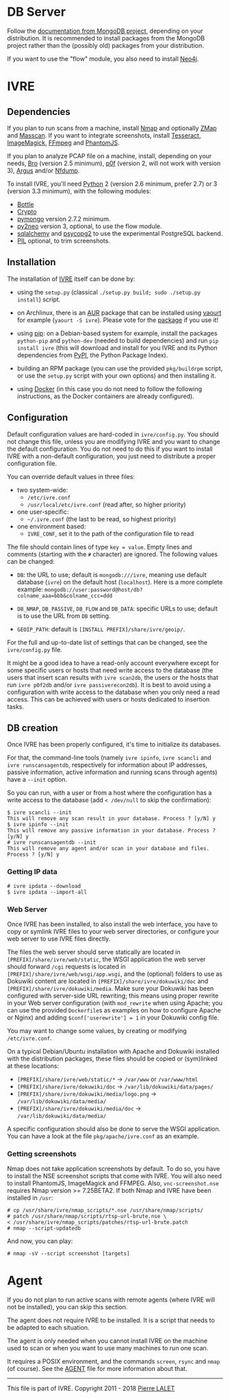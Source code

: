 # DB Server #

Follow the [documentation from MongoDB
project](http://docs.mongodb.org/manual/installation/), depending on
your distribution. It is recommended to install packages from the
MongoDB project rather than the (possibly old) packages from your
distribution.

If you want to use the "flow" module, you also need to install
[Neo4j](http://neo4j.com/).

# IVRE #

## Dependencies ##

If you plan to run scans from a machine, install
[Nmap](http://nmap.org/) and optionally [ZMap](https://zmap.io/) and
[Masscan](https://github.com/robertdavidgraham/masscan). If you want
to integrate screenshots, install
[Tesseract](https://github.com/tesseract-ocr/tesseract),
[ImageMagick](https://www.imagemagick.org/),
[FFmpeg](http://ffmpeg.org/) and [PhantomJS](http://phantomjs.org/).

If you plan to analyze PCAP file on a machine, install, depending on
your needs, [Bro](http://www.bro.org/) (version 2.5 minimum),
[p0f](http://lcamtuf.coredump.cx/p0f/) (version 2, will not work with
version 3), [Argus](http://qosient.com/argus/) and/or
[Nfdump](http://nfdump.sourceforge.net/).

To install IVRE, you'll need [Python](http://www.python.org/) 2
(version 2.6 minimum, prefer 2.7) or 3 (version 3.3 minimum), with the
following modules:

  * [Bottle](https://bottlepy.org/)
  * [Crypto](http://www.pycrypto.org/)
  * [pymongo](http://api.mongodb.org/python/) version 2.7.2 minimum.
  * [py2neo](http://py2neo.org/v3/) version 3, optional, to use the
    flow module.
  * [sqlalchemy](http://www.sqlalchemy.org/) and
    [psycopg2](http://initd.org/psycopg/) to use the experimental
    PostgreSQL backend.
  * [PIL](http://www.pythonware.com/products/pil/) optional, to trim
    screenshots.

## Installation ##

The installation of [IVRE](README.md) itself can be done by:

  * using the `setup.py` (classical `./setup.py build; sudo ./setup.py
    install`) script.

  * on Archlinux, there is an [AUR](https://aur.archlinux.org/)
    package that can be installed using
    [yaourt](https://aur.archlinux.org/packages/yaourt/) for example
    (`yaourt -S ivre`). Please vote for the
    [package](https://aur.archlinux.org/packages/ivre/) if you use it!

  * using [pip](https://pypi.python.org/pypi/pip): on a Debian-based
    system for example, install the packages `python-pip` and
    `python-dev` (needed to build dependencies) and run `pip install
    ivre` (this will download and install for you IVRE and its Python
    dependencies from [PyPI](https://pypi.python.org), the Python
    Package Index).

  * building an RPM package (you can use the provided `pkg/buildrpm`
    script, or use the `setup.py` script with your own options) and
    then installing it.

  * using [Docker](DOCKER.md) (in this case you do not need to follow
    the following instructions, as the Docker containers are already
    configured).

## Configuration ##

Default configuration values are hard-coded in `ivre/config.py`. You
should not change this file, unless you are modifying IVRE and you
want to change the default configuration. You do not need
to do this if you want to install IVRE with a non-default
configuration, you just need to distribute a proper configuration
file.

You can override default values in three files:
  - two system-wide:
    - `/etc/ivre.conf`
    - `/usr/local/etc/ivre.conf` (read after, so higher priority)
  - one user-specific:
    - `~/.ivre.conf` (the last to be read, so highest priority)
  - one environment based:
    - `IVRE_CONF`, set it to the path of the configuration file to
      read

The file should contain lines of type `key = value`. Empty lines and
comments (starting with the `#` character) are ignored. The following
values can be changed:

  - `DB`: the URL to use; default is `mongodb:///ivre`, meaning use
    default database (`ivre`) on the default host (`localhost`). Here
    is a more complete example:
    `mongodb://user:password@host/db?colname_aaa=bbb&colname_ccc=ddd`

  - `DB_NMAP`, `DB_PASSIVE`, `DB_FLOW` and `DB_DATA`: specific URLs to
    use; default is to use the URL from `DB` setting.

  - `GEOIP_PATH`: default is `[INSTALL PREFIX]/share/ivre/geoip/`.

For the full and up-to-date list of settings that can be changed, see
the `ivre/config.py` file.

It might be a good idea to have a read-only account everywhere except
for some specific users or hosts that need write access to the
database (the users that insert scan results with `ivre scan2db`, the
users or the hosts that run `ivre p0f2db` and/or `ivre
passiverecon2db`). It is best to avoid using a configuration with
write access to the database when you only need a read access. This
can be achieved with users or hosts dedicated to insertion tasks.

## DB creation ##

Once IVRE has been properly configured, it's time to initialize its
databases.

For that, the command-line tools (namely `ivre ipinfo`, `ivre scancli`
and `ivre runscansagentdb`, respectively for information about IP
addresses, passive information, active information and running scans
through agents) have a `--init` option.

So you can run, with a user or from a host where the configuration has
a write access to the database (add `< /dev/null` to skip the
confirmation):

    $ ivre scancli --init
    This will remove any scan result in your database. Process ? [y/N] y
    $ ivre ipinfo --init
    This will remove any passive information in your database. Process ? [y/N] y
    # ivre runscansagentdb --init
    This will remove any agent and/or scan in your database and files. Process ? [y/N] y

### Getting IP data ###

    # ivre ipdata --download
    $ ivre ipdata --import-all

### Web Server ###

Once IVRE has been installed, to also install the web interface, you
have to copy or symlink IVRE files to your web server directories, or
configure your web server to use IVRE files directly.

The files the web server should serve statically are located in
`[PREFIX]/share/ivre/web/static`, the WSGI application the web server
should forward `/cgi` requests is located in
`[PREFIX]/share/ivre/web/wsgi/app.wsgi`, and the (optional) folders to
use as Dokuwiki content are located in
`[PREFIX]/share/ivre/dokuwiki/doc` and
`[PREFIX]/share/ivre/dokuwiki/media`. Make sure your Dokuwiki has been
configured with server-side URL rewriting; this means using proper
rewrite in your Web server configuration (with `mod_rewrite` when
using Apache; you can use the provided `Dockerfile`s as examples on
how to configure Apache or Nginx) and adding `$conf['userewrite'] = 1`
in your Dokuwiki config file.

You may want to change some values, by creating or modifying
`/etc/ivre.conf`.

On a typical Debian/Ubuntu installation with Apache and Dokuwiki
installed with the distribution packages, these files should be copied
or (sym)linked at these locations:

 - `[PREFIX]/share/ivre/web/static/*` -> `/var/www` or `/var/www/html`
 - `[PREFIX]/share/ivre/dokuwiki/doc`
     -> `/var/lib/dokuwiki/data/pages/`
 - `[PREFIX]/share/ivre/dokuwiki/media/logo.png`
     -> `/var/lib/dokuwiki/data/media/`
 - `[PREFIX]/share/ivre/dokuwiki/media/doc`
     -> `/var/lib/dokuwiki/data/media/`

A specific configuration should also be done to serve the WSGI
application. You can have a look at the file `pkg/apache/ivre.conf` as
an example.

### Getting screenshots ###

Nmap does not take application screenshots by default. To do so, you
have to install the NSE screenshot scripts that come with IVRE. You
will also need to install PhantomJS, ImageMagick and FFMPEG. Also,
`vnc-screenshot.nse` requires Nmap version >= 7.25BETA2. If both Nmap
and IVRE have been installed in `/usr`:

    # cp /usr/share/ivre/nmap_scripts/*.nse /usr/share/nmap/scripts/
    # patch /usr/share/nmap/scripts/rtsp-url-brute.nse \
	< /usr/share/ivre/nmap_scripts/patches/rtsp-url-brute.patch
    # nmap --script-updatedb

And now, you can play:

	# nmap -sV --script screenshot [targets]

# Agent #

If you do not plan to run active scans with remote agents (where IVRE
will not be installed), you can skip this section.

The agent does not require IVRE to be installed. It is a script that
needs to be adapted to each situation.

The agent is only needed when you cannot install IVRE on the machine
used to scan or when you want to use many machines to run one scan.

It requires a POSIX environment, and the commands `screen`, `rsync`
and `nmap` (of course). See the [AGENT](AGENT.md) file for more
information about that.


---

This file is part of IVRE. Copyright 2011 - 2018
[Pierre LALET](mailto:pierre.lalet@cea.fr)
